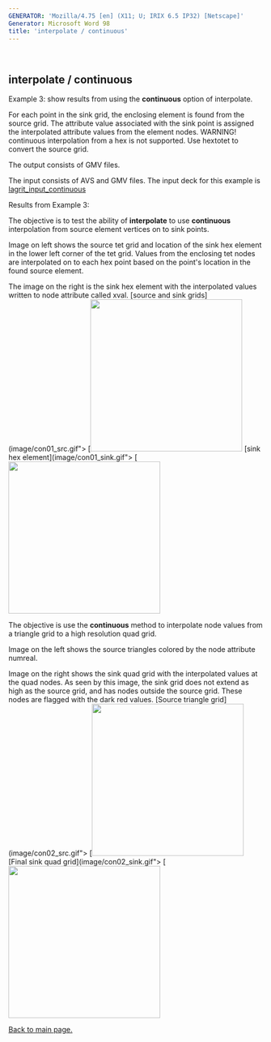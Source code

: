 ```yaml
---
GENERATOR: 'Mozilla/4.75 [en] (X11; U; IRIX 6.5 IP32) [Netscape]'
Generator: Microsoft Word 98
title: 'interpolate / continuous'
---
```


 

interpolate / continuous
------------------------


Example 3: show results from using the **continuous** option of
interpolate.


 For each point in the sink grid, the enclosing element is found from
 the source grid. The attribute value associated with the sink point is
 assigned the interpolated attribute values from the element nodes.
 WARNING! continuous interpolation from a hex is not supported. Use
 hextotet to convert the source grid.

 The output consists of GMV files.

 The input consists of AVS and GMV files. The input deck for this
 example is
 [lagrit\_input\_continuous](../lagrit_input_continuous)


Results from Example 3:


 The objective is to test the ability of **interpolate** to use
 **continuous** interpolation from source element vertices on to sink
 points.

 Image on left shows the source tet grid and location of the sink hex
 element in the lower left corner of the tet grid. Values from the
 enclosing tet nodes are interpolated on to each hex point based on the
 point's location in the found source element.

 The image on the right is the sink hex element with the interpolated
 values written to node attribute called xval.
[source and sink grids](image/con01_src.gif">
[<img height="300" width="300" src="https://lanl.github.io/LaGriT/assets/images/con01_src_TN.GIF)](image/con01_src.gif">
[sink hex element](image/con01_sink.gif">
[<img height="300" width="300" src="https://lanl.github.io/LaGriT/assets/images/con01_sink_TN.GIF)](image/con01_sink.gif">

 The objective is use the **continuous** method to interpolate node
 values from a triangle grid to a high resolution quad grid.

 Image on the left shows the source triangles colored by the node
 attribute numreal.

 Image on the right shows the sink quad grid with the interpolated
 values at the quad nodes. As seen by this image, the sink grid does
 not extend as high as the source grid, and has nodes outside the
 source grid. These nodes are flagged with the dark red values.
[Source triangle grid](image/con02_src.gif">
[<img height="300" width="300" src="https://lanl.github.io/LaGriT/assets/images/con02_src_TN.GIF)](image/con02_src.gif">
[Final sink quad grid](image/con02_sink.gif">
[<img height="300" width="300" src="https://lanl.github.io/LaGriT/assets/images/con02_sink_TN.GIF)](image/con02_sink.gif">



[Back to main page.](main_interpolate.md#DEMOS)

